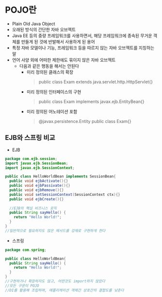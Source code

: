 # POJO란
- Plain Old Java Object
- 오래된 방식의 간단한 자바 오브젝트
- Java EE 등의 중량 프레임워크를 사용하면서, 해당 프레임워크에 종속된 무거운 객체를 만들게 된 것에 반발해서 사용하게 된 용어
- 특정 자바 모델이나 기능, 프레임워크 등을 따르지 않는 자바 오브젝트를 지칭하는 말
- 언어 사양 외에 어떠한 제한에도 묶이지 않은 자바 오브젝트
  - 다음과 같은 행동을 해서는 안된다
    - 미리 정의된 클래스의 확장
      > public class Exam extends java.servlet.http.HttpServlet{}   
    - 미리 정의된 인터페이스의 구현
      > public class Exam implements javax.ejb.EntityBean{}   
    - 미리 정의된 어노테이션 포함
      > @javax.persistence.Entity public class Exam{}   


## EJB와 스프링 비교   
- EJB   

```java
package com.ejb.session;
import javax.ejb.SessionBean;
import javax.ejb.SessionContext;

public class HelloWorldBean implements SessionBean{
  public void ejbActivate(){}
  public void ejbPassivate(){}
  public void ejbRemove(){}
  public void setSessionContext(SessionContext ctx){}
  public void ejbCreate(){}
  
  //EJB의 핵심 비즈니스 로직
  public String sayHello() {
    return "Hello World!";
  }
}
//일반적으로 필요하지도 않은 메서드를 강제로 구현하게 한다
```   

- 스프링

```java
package com.spring;

public class HelloWorldBean{
  public String sayHello() {
    return "Hello World!";
  }
}
//구현하거나 확장하지도 않고, 어떤것도 import하지 않았다
//모든 구문이 POJO
//DI를 활용해 조립하며, 애플리케이션 객체간 상호간의 결합도를 낮춘다
```
